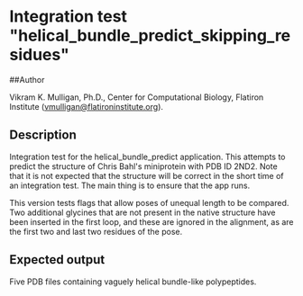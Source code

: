 # Integration test "helical\_bundle\_predict\_skipping\_residues"

##Author

Vikram K. Mulligan, Ph.D., Center for Computational Biology, Flatiron Institute (vmulligan@flatironinstitute.org).

## Description

Integration test for the helical\_bundle\_predict application.  This attempts to predict the structure of Chris Bahl's miniprotein
with PDB ID 2ND2.  Note that it is not expected that the structure will be correct in the short time of an integration test.  The
main thing is to ensure that the app runs.

This version tests flags that allow poses of unequal length to be compared.  Two additional glycines that are not present in the
native structure have been inserted in the first loop, and these are ignored in the alignment, as are the first two and last two
residues of the pose.

## Expected output

Five PDB files containing vaguely helical bundle-like polypeptides.
